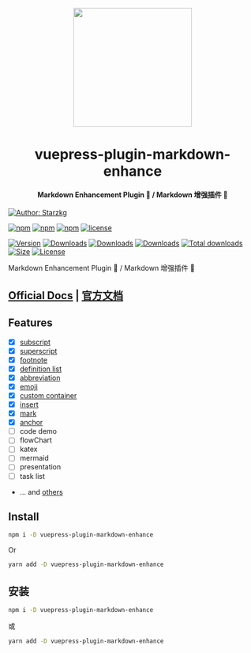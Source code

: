<!-- markdownlint-disable -->
<p align="center">
  <img width="240" src="https://vuepress-star.shentuzhigang.cn/images/hero.png" style="text-align: center;"/>
</p>
<h1 align="center">vuepress-plugin-markdown-enhance</h1>
<h4 align="center">Markdown Enhancement Plugin 📄 / Markdown 增强插件 📄</h4>

[![Author: Starzkg](https://img.shields.io/badge/Author-Starzkg-blue.svg?style=for-the-badge)](https://shentuzhigang.cn)

<!-- markdownlint-restore -->

[![npm](https://badgen.net/npm/v/@starzkg/vuepress-plugin-markdown-enhance)](https://www.npmjs.com/package/@starzkg/vuepress-plugin-markdown-enhance)
[![npm](https://badgen.net/npm/v/@starzkg/vuepress-plugin-markdown-enhance/beta)](https://www.npmjs.com/package/@starzkg/vuepress-plugin-markdown-enhance)
[![npm](https://badgen.net/npm/v/@starzkg/vuepress-plugin-markdown-enhance/next)](https://www.npmjs.com/package/@starzkg/vuepress-plugin-markdown-enhance)
[![license](https://badgen.net/npm/license/@starzkg/vuepress-plugin-markdown-enhance)](https://github.com/vuepress-star/vuepress-plugin-markdown-enhance/blob/main/LICENSE)

[![Version](https://img.shields.io/npm/v/@starzkg/vuepress-plugin-markdown-enhance.svg?style=flat-square&logo=npm)](https://www.npmjs.com/package/@starzkg/vuepress-plugin-markdown-enhance)
[![Downloads](https://img.shields.io/npm/dw/@starzkg/vuepress-plugin-markdown-enhance.svg?style=flat-square&logo=npm)](https://www.npmjs.com/package/@starzkg/vuepress-plugin-markdown-enhance)
[![Downloads](https://img.shields.io/npm/dm/@starzkg/vuepress-plugin-markdown-enhance.svg?style=flat-square&logo=npm)](https://www.npmjs.com/package/@starzkg/vuepress-plugin-markdown-enhance)
[![Downloads](https://img.shields.io/npm/dy/@starzkg/vuepress-plugin-markdown-enhance.svg?style=flat-square&logo=npm)](https://www.npmjs.com/package/@starzkg/vuepress-plugin-markdown-enhance)
[![Total downloads](https://img.shields.io/npm/dt/@starzkg/vuepress-plugin-markdown-enhance?style=flat-square&logo=npm)](https://www.npmjs.com/package/@starzkg/vuepress-plugin-markdown-enhance)
[![Size](https://img.shields.io/bundlephobia/min/@starzkg/vuepress-plugin-markdown-enhance?style=flat-square&logo=npm)](https://www.npmjs.com/package/@starzkg/vuepress-plugin-markdown-enhance)
[![License](https://img.shields.io/npm/l/@starzkg/vuepress-plugin-markdown-enhance.svg?style=flat-square&logo=npm)](https://github.com/vuepress-star/vuepress-plugin-markdown-enhance/blob/main/LICENSE)

Markdown Enhancement Plugin 📄 / Markdown 增强插件 📄

## [Official Docs](https://vuepress-theme-star.github.io/markdown-enhance/) | [官方文档](https://vuepress-theme-star.github.io/markdown-enhance/zh/)

## Features
- [x] [subscript](https://github.com/markdown-it/markdown-it-sub)
- [x] [superscript](https://github.com/markdown-it/markdown-it-sup)
- [x] [footnote](https://github.com/markdown-it/markdown-it-footnote)
- [x] [definition list](https://github.com/markdown-it/markdown-it-deflist)
- [x] [abbreviation](https://github.com/markdown-it/markdown-it-abbr)
- [x] [emoji](https://github.com/markdown-it/markdown-it-emoji)
- [x] [custom container](https://github.com/markdown-it/markdown-it-container)
- [x] [insert](https://github.com/markdown-it/markdown-it-ins)
- [x] [mark](https://github.com/markdown-it/markdown-it-mark)
- [x] [anchor](https://github.com/valeriangalliat/markdown-it-anchor)
- [ ] code demo
- [ ] flowChart
- [ ] katex
- [ ] mermaid
- [ ] presentation
- [ ] task list
- ... and [others](https://www.npmjs.org/browse/keyword/markdown-it-plugin)

## Install

```bash
npm i -D vuepress-plugin-markdown-enhance
```

Or

```bash
yarn add -D vuepress-plugin-markdown-enhance
```

## 安装

```bash
npm i -D vuepress-plugin-markdown-enhance
```

或

```bash
yarn add -D vuepress-plugin-markdown-enhance
```
